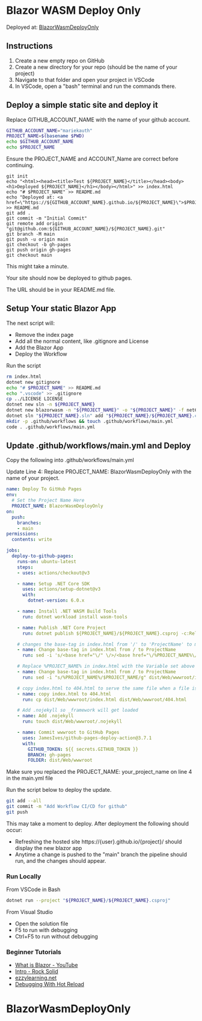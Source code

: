 # Blazor WASM Deploy Only
Deployed at: <a href="https://mariekauth.github.io/BlazorWasmDeployOnly">BlazorWasmDeployOnly</a>

## Instructions
1. Create a new empty repo on GitHub
2. Create a new directory for your repo (should be the name of your project)
3. Navigate to that folder and open your project in VSCode
4. In VSCode, open a "bash" terminal and run the commands there.

## Deploy a simple static site and deploy it
Replace GITHUB_ACCOUNT_NAME with the name of your github account.
```bash
GITHUB_ACCOUNT_NAME="mariekauth"
PROJECT_NAME=$(basename $PWD)
echo $GITHUB_ACCOUNT_NAME
echo $PROJECT_NAME
```
Ensure the PROJECT_NAME and ACCOUNT_Name are correct before continuing.


```
git init
echo "<html><head><title>Test ${PROJECT_NAME}</title></head><body><h1>Deployed ${PROJECT_NAME}</h1></body></html>" >> index.html
echo "# $PROJECT_NAME" >> README.md
echo "Deployed at: <a href=\"https://${GITHUB_ACCOUNT_NAME}.github.io/${PROJECT_NAME}\">$PROJECT_NAME</a>" >> README.md
git add .
git commit -m "Initial Commit"
git remote add origin "git@github.com:${GITHUB_ACCOUNT_NAME}/${PROJECT_NAME}.git"
git branch -M main
git push -u origin main
git checkout -b gh-pages
git push origin gh-pages
git checkout main

```
This might take a minute.

Your site should now be deployed to github pages.

The URL should be in your README.md file.

## Setup Your static Blazor App
The next script will:

- Remove the index page
- Add all the normal content, like .gitignore and License
- Add the Blazor App
- Deploy the Workflow

Run the script
```bash
rm index.html
dotnet new gitignore
echo "# $PROJECT_NAME" >> README.md
echo ".vscode" >> .gitignore
cp ../LICENSE LICENSE
dotnet new sln -n ${PROJECT_NAME}
dotnet new blazorwasm -n "${PROJECT_NAME}" -o "${PROJECT_NAME}" -f net6.0
dotnet sln "${PROJECT_NAME}.sln" add "${PROJECT_NAME}/${PROJECT_NAME}.csproj"
mkdir -p .github/workflows && touch .github/workflows/main.yml
code . .github/workflows/main.yml
```

## Update .github/workflows/main.yml and Deploy
Copy the following into .github/workflows/main.yml

Update Line 4: Replace PROJECT_NAME: BlazorWasmDeployOnly with the name of your project.
```yaml
name: Deploy To GitHub Pages
env: 
  # Set the Project Name Here
  PROJECT_NAME: BlazorWasmDeployOnly
on:
  push:
    branches:
    - main
permissions:
  contents: write

jobs:
  deploy-to-github-pages:
    runs-on: ubuntu-latest
    steps:
    - uses: actions/checkout@v3

    - name: Setup .NET Core SDK
      uses: actions/setup-dotnet@v3
      with:
        dotnet-version: 6.0.x

    - name: Install .NET WASM Build Tools
      run: dotnet workload install wasm-tools

    - name: Publish .NET Core Project
      run: dotnet publish ${PROJECT_NAME}/${PROJECT_NAME}.csproj -c:Release -p:GHPages=true -o dist/Web --nologo

    # changes the base-tag in index.html from '/' to 'ProjectName' to match GitHub Pages repository subdirectory
    - name: Change base-tag in index.html from / to ProjectName
      run: sed -i 's/<base href="\/" \/>/<base href="\/%PROJECT_NAME%\/" \/>/g' dist/Web/wwwroot/index.html

    # Replace %PROJECT_NAME% in index.html with the Variable set above to match GitHub Pages repository subdirectory
    - name: Change base-tag in index.html from / to ProjectName
      run: sed -i "s/%PROJECT_NAME%/$PROJECT_NAME/g" dist/Web/wwwroot/index.html

    # copy index.html to 404.html to serve the same file when a file is not found
    - name: copy index.html to 404.html
      run: cp dist/Web/wwwroot/index.html dist/Web/wwwroot/404.html

    # Add .nojekyll so _framework will get loaded
    - name: Add .nojekyll
      run: touch dist/Web/wwwroot/.nojekyll

    - name: Commit wwwroot to GitHub Pages
      uses: JamesIves/github-pages-deploy-action@3.7.1
      with:
        GITHUB_TOKEN: ${{ secrets.GITHUB_TOKEN }}
        BRANCH: gh-pages
        FOLDER: dist/Web/wwwroot
```

Make sure you replaced the PROJECT_NAME: your_project_name on line 4 in the main.yml file

Run the script below to deploy the update.
```bash
git add --all
git commit -m "Add Workflow CI/CD for github"
git push
```

This may take a moment to deploy. After deployment the following should occur:

- Refreshing the hosted site https://{user}.github.io/{project}/ should display the new blazor app
- Anytime a change is pushed to the "main" branch the pipeline should run, and the changes should appear.

### Run Locally
From VSCode in Bash
```bash
dotnet run --project "${PROJECT_NAME}/${PROJECT_NAME}.csproj"
```

From Visual Studio
- Open the solution file
- F5 to run with debugging
- Ctrl+F5 to run without debugging

### Beginner Tutorials
- [What is Blazor - YouTube](https://www.youtube.com/playlist?list=PLdo4fOcmZ0oUJCA3DCzKT79Oe3kdKEceX)
- [Intro - Rock Solid](https://www.rocksolidknowledge.com/articles/an-introduction-to-blazor-webassembly)
- [ezzylearning.net](https://www.ezzylearning.net/tutorial/a-beginners-guide-to-blazor-server-and-webassembly-applications)
- [Debugging With Hot Reload](https://dev.to/sacantrell/vs-code-and-blazor-wasm-debug-with-hot-reload-5317)
# BlazorWasmDeployOnly
